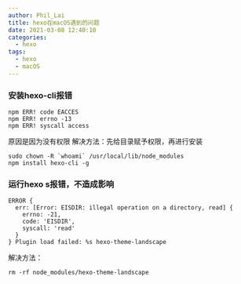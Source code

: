 ```yaml
---
author: Phil_Lai
title: hexo在macOS遇到的问题
date: 2021-03-08 12:40:10
categories:
  - hexo
tags:
  - hexo
  - macOS
---
```


### 安装hexo-cli报错

```
npm ERR! code EACCES
npm ERR! errno -13
npm ERR! syscall access
```

<!-- more -->

原因是因为没有权限
解决方法：先给目录赋予权限，再进行安装

```
sudo chown -R `whoami` /usr/local/lib/node_modules
npm install hexo-cli -g
```

### 运行hexo s报错，不造成影响

```
ERROR {
  err: [Error: EISDIR: illegal operation on a directory, read] {
    errno: -21,
    code: 'EISDIR',
    syscall: 'read'
  }
} Plugin load failed: %s hexo-theme-landscape
```

解决方法：

```
rm -rf node_modules/hexo-theme-landscape
```